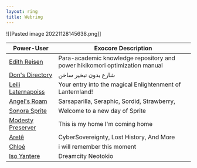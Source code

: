 ```yaml
---
layout: ring
title: Webring
---
```

![[Pasted image 20221128145638.png]]


| Power-User                                           | Exocore Description                                                         |
| ---------------------------------------------------- | --------------------------------------------------------------------------- |
| [Edith Reisen](http://reisen.netlify.app/)           | Para-academic knowledge repository and power hikikomori optimization manual 
| [Don's Directory](http://dons.directory/)            | شارع بدون تبخير ساخن                                                        
| [Leili Laternapoiss](https://leili.netlify.app/)     | Your entry into the magical Enlightenment of Lanternland!                   
| [Angel's Roam](https://eplenas.neocities.org/)       | Sarsaparilla, Seraphic, Sordid, Strawberry,                                 
| [Sonora Sprite](https://spritecore.netlify.app/)     | Welcome to a new day of Sprite                                              
| [Modesty Preserver](https:s//disengagea.toikos.net/) | This is my home I'm coming home                                             
| [Aretê](https://primecult.one)                       | CyberSovereignty, Lost History, And More                                    |
| [Chloé](https://waifmaterial.com/)                   | i will remember this moment                                                 |
| [Iso Yantere](https://neotokio.net/)                 | Dreamcity Neotokio                                                                           |     |     |